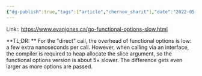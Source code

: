 ```yaml
---
{"dg-publish":true,"tags":["article","chernov_sharit"],"date":"2022-05-28T21:46:57+03:00","modified_at":"2023-02-04T22:22:04+04:00","published_at":"2022-05-29T19:05:00+03:00","title":"Functional options are slow","permalink":"/articles/202205280946/","dgPassFrontmatter":true}
---
```



Link:: https://www.evanjones.ca/go-functional-options-slow.html

**TL;DR: ** For the "direct" call, the overhead of functional options is low: a few extra nanoseconds per call. However, when calling via an interface, the compiler is required to heap allocate the slice argument, so the functional options version is about 5× slower. The difference gets even larger as more options are passed.
